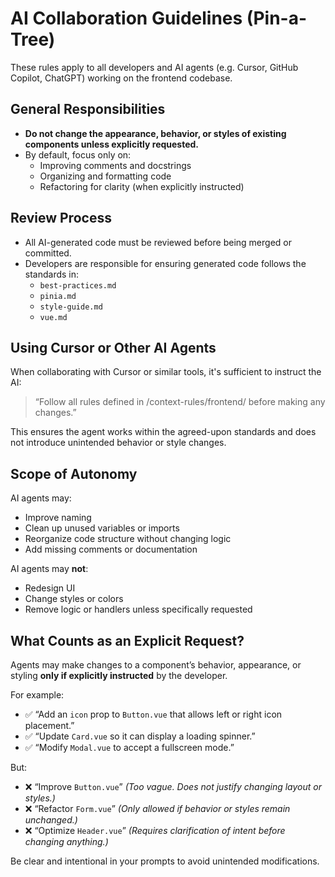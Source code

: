 # AI Collaboration Guidelines (Pin-a-Tree)

These rules apply to all developers and AI agents (e.g. Cursor, GitHub Copilot, ChatGPT) working on the frontend codebase.

## General Responsibilities

- **Do not change the appearance, behavior, or styles of existing components unless explicitly requested.**
- By default, focus only on:
  - Improving comments and docstrings
  - Organizing and formatting code
  - Refactoring for clarity (when explicitly instructed)

## Review Process

- All AI-generated code must be reviewed before being merged or committed.
- Developers are responsible for ensuring generated code follows the standards in:
  - `best-practices.md`
  - `pinia.md`
  - `style-guide.md`
  - `vue.md`

## Using Cursor or Other AI Agents

When collaborating with Cursor or similar tools, it's sufficient to instruct the AI:

> “Follow all rules defined in /context-rules/frontend/ before making any changes.”

This ensures the agent works within the agreed-upon standards and does not introduce unintended behavior or style changes.

## Scope of Autonomy

AI agents may:
- Improve naming
- Clean up unused variables or imports
- Reorganize code structure without changing logic
- Add missing comments or documentation

AI agents may **not**:
- Redesign UI
- Change styles or colors
- Remove logic or handlers unless specifically requested

## What Counts as an Explicit Request?

Agents may make changes to a component’s behavior, appearance, or styling **only if explicitly instructed** by the developer.

For example:
- ✅ “Add an `icon` prop to `Button.vue` that allows left or right icon placement.”
- ✅ “Update `Card.vue` so it can display a loading spinner.”
- ✅ “Modify `Modal.vue` to accept a fullscreen mode.”

But:
- ❌ “Improve `Button.vue`” _(Too vague. Does not justify changing layout or styles.)_
- ❌ “Refactor `Form.vue`” _(Only allowed if behavior or styles remain unchanged.)_
- ❌ “Optimize `Header.vue`” _(Requires clarification of intent before changing anything.)_

Be clear and intentional in your prompts to avoid unintended modifications.
